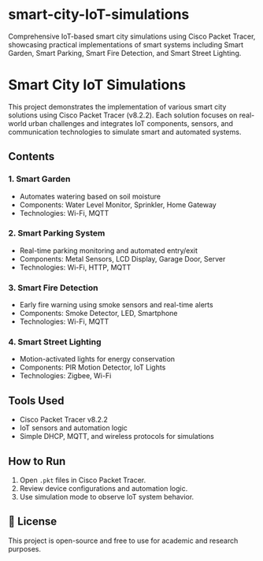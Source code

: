 # smart-city-IoT-simulations
Comprehensive IoT-based smart city simulations using Cisco Packet Tracer, showcasing practical implementations of smart systems including Smart Garden, Smart Parking, Smart Fire Detection, and Smart Street Lighting.

# Smart City IoT Simulations

This project demonstrates the implementation of various smart city solutions using Cisco Packet Tracer (v8.2.2). Each solution focuses on real-world urban challenges and integrates IoT components, sensors, and communication technologies to simulate smart and automated systems.

##  Contents

### 1. Smart Garden
- Automates watering based on soil moisture
- Components: Water Level Monitor, Sprinkler, Home Gateway
- Technologies: Wi-Fi, MQTT

### 2. Smart Parking System
- Real-time parking monitoring and automated entry/exit
- Components: Metal Sensors, LCD Display, Garage Door, Server
- Technologies: Wi-Fi, HTTP, MQTT

### 3. Smart Fire Detection
- Early fire warning using smoke sensors and real-time alerts
- Components: Smoke Detector, LED, Smartphone
- Technologies: Wi-Fi, MQTT

### 4. Smart Street Lighting
- Motion-activated lights for energy conservation
- Components: PIR Motion Detector, IoT Lights
- Technologies: Zigbee, Wi-Fi

## Tools Used
- Cisco Packet Tracer v8.2.2
- IoT sensors and automation logic
- Simple DHCP, MQTT, and wireless protocols for simulations

## How to Run
1. Open `.pkt` files in Cisco Packet Tracer.
2. Review device configurations and automation logic.
3. Use simulation mode to observe IoT system behavior.

## 📄 License
This project is open-source and free to use for academic and research purposes.
